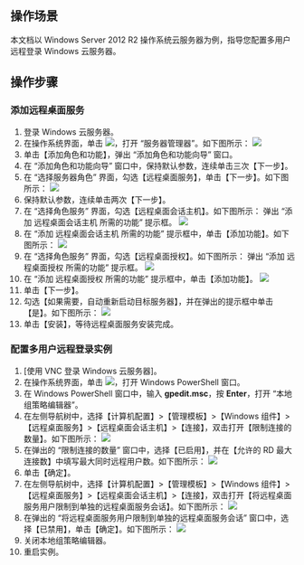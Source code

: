 ## 操作场景
本文档以 Windows Server 2012 R2 操作系统云服务器为例，指导您配置多用户远程登录 Windows 云服务器。

## 操作步骤
### 添加远程桌面服务
1. 登录 Windows 云服务器。
2. 在操作系统界面，单击 <img src="https://main.qcloudimg.com/raw/f779581f1ce3edfead8c725ce1504009.png" style="margin: 0;"></img>，打开 “服务器管理器”。如下图所示：
![](https://main.qcloudimg.com/raw/4bdac63da39ed206ef3c3951d6ed5a13.png)
3. 单击【添加角色和功能】，弹出 “添加角色和功能向导” 窗口。
4. 在 “添加角色和功能向导” 窗口中，保持默认参数，连续单击三次【下一步】。
5. 在 “选择服务器角色” 界面，勾选【远程桌面服务】，单击【下一步】。如下图所示：
![](https://main.qcloudimg.com/raw/a395eee56ec77e729faf8b6d3217566d.png)
6. 保持默认参数，连续单击两次【下一步】。
7. 在 “选择角色服务” 界面，勾选【远程桌面会话主机】。如下图所示：
弹出 “添加 远程桌面会话主机 所需的功能” 提示框。
![](https://main.qcloudimg.com/raw/cabbd6cc5a22558e088c26be458f5421.png)
8. 在 “添加 远程桌面会话主机 所需的功能” 提示框中，单击【添加功能】。如下图所示：
![](https://main.qcloudimg.com/raw/d21de386096c36baa0a4382f4d8f59e1.png)
9. 在 “选择角色服务” 界面，勾选【远程桌面授权】。如下图所示：
弹出 “添加 远程桌面授权 所需的功能” 提示框。
![](https://main.qcloudimg.com/raw/c37cbd9d47b521f36ab42a4179357a22.png)
10. 在 “添加 远程桌面授权 所需的功能” 提示框中，单击【添加功能】。
![](https://main.qcloudimg.com/raw/f10d21c2f28d5f49841b4aac656b9efa.png)
11. 单击【下一步】。
12. 勾选【如果需要，自动重新启动目标服务器】，并在弹出的提示框中单击【是】。如下图所示：
![](https://main.qcloudimg.com/raw/05a63b7593c57573a5c19b03ae4cd4a5.png)
13. 单击【安装】，等待远程桌面服务安装完成。

### 配置多用户远程登录实例
1. [使用 VNC 登录 Windows 云服务器]。
2. 在操作系统界面，单击 <img src="https://main.qcloudimg.com/raw/f0c84862ef30956c201c3e7c85a26eec.png" style="margin: 0;"></img>，打开 Windows PowerShell 窗口。
3. 在 Windows PowerShell 窗口中，输入 **gpedit.msc**，按 **Enter**，打开 “本地组策略编辑器”。
4. 在左侧导航树中，选择【计算机配置】>【管理模板】>【Windows 组件】>【远程桌面服务】>【远程桌面会话主机】>【连接】，双击打开【限制连接的数量】。如下图所示：
![](https://main.qcloudimg.com/raw/5db10d892563f1492584f98ed550d67c.png)
5. 在弹出的 “限制连接的数量” 窗口中，选择【已启用】，并在【允许的 RD 最大连接数】中填写最大同时远程用户数。如下图所示：
![](https://main.qcloudimg.com/raw/72b16384df297cbaae5619d841e4369f.png)
6. 单击【确定】。
7.  在左侧导航树中，选择【计算机配置】>【管理模板】>【Windows 组件】>【远程桌面服务】>【远程桌面会话主机】>【连接】，双击打开【将远程桌面服务用户限制到单独的远程桌面服务会话】。如下图所示：
![](https://main.qcloudimg.com/raw/ef6170f145555e4156d83653e75f29d1.png)
8. 在弹出的 “将远程桌面服务用户限制到单独的远程桌面服务会话” 窗口中，选择【已禁用】，单击【确定】。如下图所示：
![](https://main.qcloudimg.com/raw/cdfe7762d6248da40cbf3e876edc8dfa.png)
9. 关闭本地组策略编辑器。
10. 重启实例。



